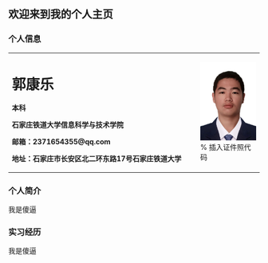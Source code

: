 ## 欢迎来到我的个人主页

### 个人信息
<table border="0">
  <tr>
    <td width="75%">
      <h1>郭康乐</h1>
      <p><b>本科</b></p>
      <p><b>石家庄铁道大学信息科学与技术学院</b></p>
      <p><b>邮箱：2371654355@qq.com</b></p>
      <p><b>地址：石家庄市长安区北二环东路17号石家庄铁道大学</b></p>
    </td>
    <td width="25%">
      <img src="zhengjianzhao.jpg" width="100%">      % 插入证件照代码
    </td>
  </tr>
</table>

### 个人简介
我是傻逼


### 实习经历
我是傻逼
